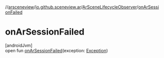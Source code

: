 //[arsceneview](../../../index.md)/[io.github.sceneview.ar](../index.md)/[ArSceneLifecycleObserver](index.md)/[onArSessionFailed](on-ar-session-failed.md)

# onArSessionFailed

[androidJvm]\
open fun [onArSessionFailed](on-ar-session-failed.md)(exception: [Exception](https://kotlinlang.org/api/latest/jvm/stdlib/kotlin/-exception/index.html))
